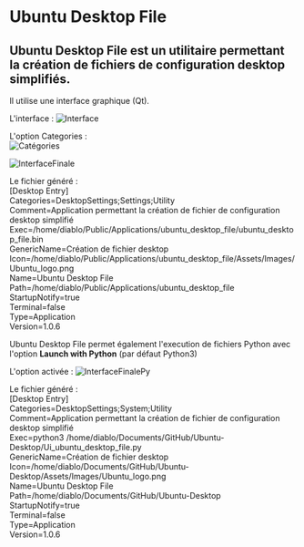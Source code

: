 # Ubuntu Desktop File

## Ubuntu Desktop File est un utilitaire permettant la création de fichiers de configuration desktop simplifiés.
Il utilise une interface graphique (Qt).

L'interface :
![Interface](https://github.com/diablo76600/Ubuntu-Desktop/assets/3962168/d63e3cea-5b9b-4094-8c33-119a33dc8f4f)

L'option Categories :  
![Catégories](https://github.com/diablo76600/Ubuntu-Desktop/assets/3962168/68f5580e-2b59-4e65-bae1-82cbad189d97)

![InterfaceFinale](https://github.com/diablo76600/Ubuntu-Desktop/assets/3962168/bd8dc847-20ef-4d10-9060-e3902d5bd041)

Le fichier généré :  
[Desktop Entry]  
Categories=DesktopSettings;Settings;Utility  
Comment=Application permettant la création de fichier de configuration desktop simplifié  
Exec=/home/diablo/Public/Applications/ubuntu_desktop_file/ubuntu_desktop_file.bin  
GenericName=Création de fichier desktop  
Icon=/home/diablo/Public/Applications/ubuntu_desktop_file/Assets/Images/Ubuntu_logo.png  
Name=Ubuntu Desktop File  
Path=/home/diablo/Public/Applications/ubuntu_desktop_file  
StartupNotify=true  
Terminal=false  
Type=Application  
Version=1.0.6  

Ubuntu Desktop File permet également l'execution de fichiers Python avec l'option **Launch with Python** (par défaut Python3)

L'option activée :
![InterfaceFinalePy](https://github.com/diablo76600/Ubuntu-Desktop/assets/3962168/d81d4aa9-11a2-49c0-8262-22fd8de8a946)

Le fichier généré :  
[Desktop Entry]  
Categories=DesktopSettings;System;Utility  
Comment=Application permettant la création de fichier de configuration desktop simplifié  
Exec=python3 /home/diablo/Documents/GitHub/Ubuntu-Desktop/Ui_ubuntu_desktop_file.py  
GenericName=Création de fichier desktop  
Icon=/home/diablo/Documents/GitHub/Ubuntu-Desktop/Assets/Images/Ubuntu_logo.png  
Name=Ubuntu Desktop File  
Path=/home/diablo/Documents/GitHub/Ubuntu-Desktop  
StartupNotify=true  
Terminal=false  
Type=Application  
Version=1.0.6  




